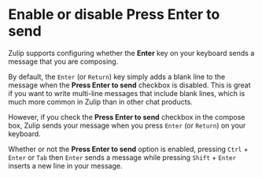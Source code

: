 # Enable or disable Press Enter to send

Zulip supports configuring whether the **Enter** key on your keyboard
sends a message that you are composing.

By default, the `Enter` (or `Return`) key simply adds a blank line to the
message when the **Press Enter to send** checkbox is disabled. This is great if
you want to write multi-line messages that include blank lines, which is much
more common in Zulip than in other chat products.

However, if you check the **Press Enter to send** checkbox in the compose box,
Zulip sends your message when you press `Enter` (or `Return`) on your keyboard.

Whether or not the **Press Enter to send** option is enabled, pressing `Ctrl` +
`Enter` or `Tab` then `Enter` sends a message while pressing `Shift` + `Enter`
inserts a new line in your message.
